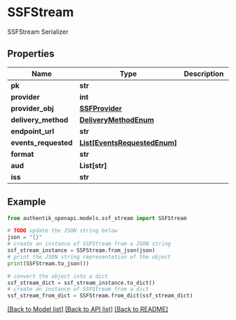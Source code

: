 # SSFStream

SSFStream Serializer

## Properties

Name | Type | Description | Notes
------------ | ------------- | ------------- | -------------
**pk** | **str** |  | [readonly] 
**provider** | **int** |  | 
**provider_obj** | [**SSFProvider**](SSFProvider.md) |  | [readonly] 
**delivery_method** | [**DeliveryMethodEnum**](DeliveryMethodEnum.md) |  | 
**endpoint_url** | **str** |  | [optional] 
**events_requested** | [**List[EventsRequestedEnum]**](EventsRequestedEnum.md) |  | [optional] 
**format** | **str** |  | 
**aud** | **List[str]** |  | [optional] 
**iss** | **str** |  | 

## Example

```python
from authentik_openapi.models.ssf_stream import SSFStream

# TODO update the JSON string below
json = "{}"
# create an instance of SSFStream from a JSON string
ssf_stream_instance = SSFStream.from_json(json)
# print the JSON string representation of the object
print(SSFStream.to_json())

# convert the object into a dict
ssf_stream_dict = ssf_stream_instance.to_dict()
# create an instance of SSFStream from a dict
ssf_stream_from_dict = SSFStream.from_dict(ssf_stream_dict)
```
[[Back to Model list]](../README.md#documentation-for-models) [[Back to API list]](../README.md#documentation-for-api-endpoints) [[Back to README]](../README.md)


